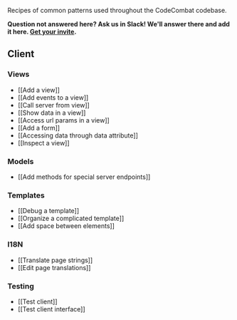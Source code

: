 Recipes of common patterns used throughout the CodeCombat codebase.

**Question not answered here? Ask us in Slack! We'll answer there and add it here. [Get your invite](https://coco-slack-invite.herokuapp.com/).**

## Client

### Views
* [[Add a view]]
* [[Add events to a view]]
* [[Call server from view]]
* [[Show data in a view]]
* [[Access url params in a view]]
* [[Add a form]]
* [[Accessing data through data attribute]]
* [[Inspect a view]]

### Models
* [[Add methods for special server endpoints]]

### Templates
* [[Debug a template]]
* [[Organize a complicated template]]
* [[Add space between elements]]

### I18N

* [[Translate page strings]]
* [[Edit page translations]]

### Testing
* [[Test client]]
* [[Test client interface]]